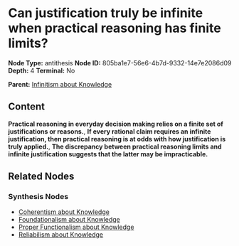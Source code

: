 # Can justification truly be infinite when practical reasoning has finite limits?

**Node Type:** antithesis
**Node ID:** 805ba1e7-56e6-4b7d-9332-14e7e2086d09
**Depth:** 4
**Terminal:** No

**Parent:** [Infinitism about Knowledge](infinitism-about-knowledge-synthesis-3edafc74-05c8-4c31-a1a7-9c807f7ce51e.md)

## Content

**Practical reasoning in everyday decision making relies on a finite set of justifications or reasons.**, **If every rational claim requires an infinite justification, then practical reasoning is at odds with how justification is truly applied.**, **The discrepancy between practical reasoning limits and infinite justification suggests that the latter may be impracticable.**

## Related Nodes

### Synthesis Nodes

- [Coherentism about Knowledge](coherentism-about-knowledge-synthesis-b4ad0644-c411-43d4-9ab1-9290147c58ca.md)
- [Foundationalism about Knowledge](foundationalism-about-knowledge-synthesis-59c68473-0d4a-4335-8b65-8471a428fec1.md)
- [Proper Functionalism about Knowledge](proper-functionalism-about-knowledge-synthesis-11c881d0-10a3-4a51-9a1f-72505a0ee9c3.md)
- [Reliabilism about Knowledge](reliabilism-about-knowledge-synthesis-66c45e6a-820c-4b2e-a834-1e97da039b50.md)
